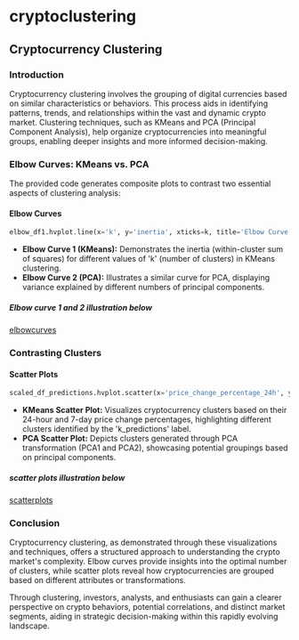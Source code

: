 # cryptoclustering



## Cryptocurrency Clustering

### Introduction

Cryptocurrency clustering involves the grouping of digital currencies based on similar characteristics or behaviors. This process aids in identifying patterns, trends, and relationships within the vast and dynamic crypto market. Clustering techniques, such as KMeans and PCA (Principal Component Analysis), help organize cryptocurrencies into meaningful groups, enabling deeper insights and more informed decision-making.

### Elbow Curves: KMeans vs. PCA

The provided code generates composite plots to contrast two essential aspects of clustering analysis:

#### Elbow Curves

```python
elbow_df1.hvplot.line(x='k', y='inertia', xticks=k, title='Elbow Curve 1: KMeans') + elbow_df2.hvplot.line(x='k', y='inertia', xticks=k, title='Elbow Curve 2: PCA')
```

- **Elbow Curve 1 (KMeans):** Demonstrates the inertia (within-cluster sum of squares) for different values of 'k' (number of clusters) in KMeans clustering.
- **Elbow Curve 2 (PCA):** Illustrates a similar curve for PCA, displaying variance explained by different numbers of principal components.
##### Elbow curve 1 and 2 illustration below
[elbowcurves](https://github.com/bolitaf88/cryptoclustering/blob/main/images/elbow.png)

### Contrasting Clusters

#### Scatter Plots

```python
scaled_df_predictions.hvplot.scatter(x='price_change_percentage_24h', y='price_change_percentage_7d', by='k_predictions', hover_cols='coin_id', title='KMeans Scatter Plot') + k_predictions.hvplot.scatter(x='PCA1', y='PCA2', by='k_predictions', hover_cols='coin_id', title='PCA Scatter Plot')
```

- **KMeans Scatter Plot:** Visualizes cryptocurrency clusters based on their 24-hour and 7-day price change percentages, highlighting different clusters identified by the 'k_predictions' label.
- **PCA Scatter Plot:** Depicts clusters generated through PCA transformation (PCA1 and PCA2), showcasing potential groupings based on principal components.
##### scatter plots illustration below
[scatterplots](https://github.com/bolitaf88/cryptoclustering/blob/main/images/scatter.png)
### Conclusion

Cryptocurrency clustering, as demonstrated through these visualizations and techniques, offers a structured approach to understanding the crypto market's complexity. Elbow curves provide insights into the optimal number of clusters, while scatter plots reveal how cryptocurrencies are grouped based on different attributes or transformations.

Through clustering, investors, analysts, and enthusiasts can gain a clearer perspective on crypto behaviors, potential correlations, and distinct market segments, aiding in strategic decision-making within this rapidly evolving landscape.

